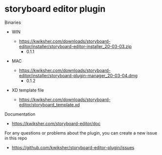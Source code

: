 # storyboard editor plugin
Binaries

* WIN
  * https://kwiksher.com/downloads/storyboard-editor/installer/storyboard-editor-installer_20-03-03.zip
     * 0.1.1

* MAC
  * https://kwiksher.com/downloads/storyboard-editor/installer/storyboard-plugin-manager_20-03-04.dmg
      * 0.1.2

* XD template file
  * https://kwiksher.com/downloads/storyboard-editor/storyboard_template.xd

Documentation

* https://kwiksher.com/storyboard-editor/doc

For any questions or problems about the plugin, you can create a new issue in this repo 

* https://github.com/kwiksher/storyboard-editor-plugin/issues
